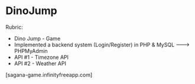 # DinoJump

Rubric: 
* Dino Jump - Game
* Implemented a backend system (Login/Register) in PHP & MySQL ---> PHPMyAdmin
* API #1 - Timezone API
* API #2 - Weather API


[sagana-game.infinityfreeapp.com]
